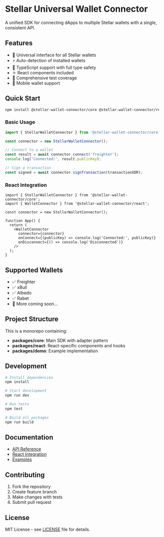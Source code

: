 # Stellar Universal Wallet Connector

A unified SDK for connecting dApps to multiple Stellar wallets with a single, consistent API.

## Features

- 🔌 Universal interface for all Stellar wallets
- ⚡ Auto-detection of installed wallets  
- 🎯 TypeScript support with full type safety
- ⚛️ React components included
- 🧪 Comprehensive test coverage
- 📱 Mobile wallet support

## Quick Start

```bash
npm install @stellar-wallet-connector/core @stellar-wallet-connector/react
```

### Basic Usage

```typescript
import { StellarWalletConnector } from '@stellar-wallet-connector/core';

const connector = new StellarWalletConnector();

// Connect to a wallet
const result = await connector.connect('freighter');
console.log('Connected:', result.publicKey);

// Sign a transaction  
const signed = await connector.signTransaction(transactionXDR);
```

### React Integration

```tsx
import { StellarWalletConnector } from '@stellar-wallet-connector/core';
import { WalletConnector } from '@stellar-wallet-connector/react';

const connector = new StellarWalletConnector();

function App() {
  return (
    <WalletConnector
      connector={connector}
      onConnect={(publicKey) => console.log('Connected:', publicKey)}
      onDisconnect={() => console.log('Disconnected')}
    />
  );
}
```

## Supported Wallets

- ✅ Freighter
- ✅ xBull  
- ✅ Albedo
- ✅ Rabet
- 🔄 More coming soon...

## Project Structure

This is a monorepo containing:

- **packages/core**: Main SDK with adapter pattern
- **packages/react**: React-specific components and hooks
- **packages/demo**: Example implementation

## Development

```bash
# Install dependencies
npm install

# Start development
npm run dev

# Run tests
npm test

# Build all packages
npm run build
```

## Documentation

- [API Reference](./docs/api.md)
- [React Integration](./docs/react.md)
- [Examples](./docs/examples.md)

## Contributing

1. Fork the repository
2. Create feature branch
3. Make changes with tests
4. Submit pull request

## License

MIT License - see [LICENSE](./LICENSE) file for details.
